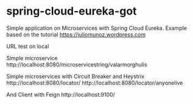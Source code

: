 # spring-cloud-eureka-got
Simple application on Microservices with Spring Cloud Eureka. Example based on the tutorial https://juliomunoz.wordpress.com

URL test on local

Simple microservice
http://localhost:8080/microservicestring/valarmorghulis

Simple microservices with Circuit Breaker and Heystrix
http://localhost:8080/locator/
http://localhost:8080/locator/anyonelive

And Client with Feign
http://localhost:9100/
